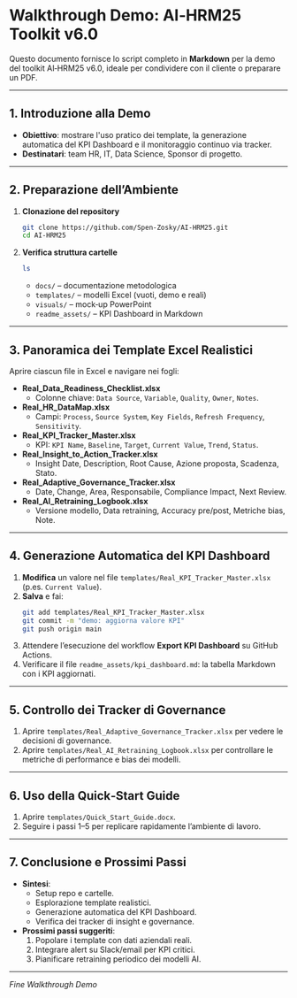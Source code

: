 # Walkthrough Demo: AI‑HRM25 Toolkit v6.0

Questo documento fornisce lo script completo in **Markdown** per la demo del toolkit AI‑HRM25 v6.0, ideale per condividere con il cliente o preparare un PDF.

---

## 1. Introduzione alla Demo

- **Obiettivo**: mostrare l'uso pratico dei template, la generazione automatica del KPI Dashboard e il monitoraggio continuo via tracker.
- **Destinatari**: team HR, IT, Data Science, Sponsor di progetto.

---

## 2. Preparazione dell’Ambiente

1. **Clonazione del repository**
   ```bash
   git clone https://github.com/Spen-Zosky/AI-HRM25.git
   cd AI-HRM25
   ```
2. **Verifica struttura cartelle**
   ```bash
   ls
   ```
   - `docs/` – documentazione metodologica
   - `templates/` – modelli Excel (vuoti, demo e reali)
   - `visuals/` – mock‑up PowerPoint
   - `readme_assets/` – KPI Dashboard in Markdown

---

## 3. Panoramica dei Template Excel Realistici

Aprire ciascun file in Excel e navigare nei fogli:

- **Real_Data_Readiness_Checklist.xlsx**
  - Colonne chiave: `Data Source`, `Variable`, `Quality`, `Owner`, `Notes`.
- **Real_HR_DataMap.xlsx**
  - Campi: `Process`, `Source System`, `Key Fields`, `Refresh Frequency`, `Sensitivity`.
- **Real_KPI_Tracker_Master.xlsx**
  - KPI: `KPI Name`, `Baseline`, `Target`, `Current Value`, `Trend`, `Status`.
- **Real_Insight_to_Action_Tracker.xlsx**
  - Insight Date, Description, Root Cause, Azione proposta, Scadenza, Stato.
- **Real_Adaptive_Governance_Tracker.xlsx**
  - Date, Change, Area, Responsabile, Compliance Impact, Next Review.
- **Real_AI_Retraining_Logbook.xlsx**
  - Versione modello, Data retraining, Accuracy pre/post, Metriche bias, Note.

---

## 4. Generazione Automatica del KPI Dashboard

1. **Modifica** un valore nel file `templates/Real_KPI_Tracker_Master.xlsx` (p.es. `Current Value`).
2. **Salva** e fai:
   ```bash
   git add templates/Real_KPI_Tracker_Master.xlsx
   git commit -m "demo: aggiorna valore KPI"
   git push origin main
   ```
3. Attendere l’esecuzione del workflow **Export KPI Dashboard** su GitHub Actions.
4. Verificare il file `readme_assets/kpi_dashboard.md`: la tabella Markdown con i KPI aggiornati.

---

## 5. Controllo dei Tracker di Governance

1. Aprire `templates/Real_Adaptive_Governance_Tracker.xlsx` per vedere le decisioni di governance.
2. Aprire `templates/Real_AI_Retraining_Logbook.xlsx` per controllare le metriche di performance e bias dei modelli.

---

## 6. Uso della Quick‑Start Guide

1. Aprire `templates/Quick_Start_Guide.docx`.
2. Seguire i passi 1–5 per replicare rapidamente l’ambiente di lavoro.

---

## 7. Conclusione e Prossimi Passi

- **Sintesi**:
  - Setup repo e cartelle.  
  - Esplorazione template realistici.  
  - Generazione automatica del KPI Dashboard.  
  - Verifica dei tracker di insight e governance.
- **Prossimi passi suggeriti**:
  1. Popolare i template con dati aziendali reali.  
  2. Integrare alert su Slack/email per KPI critici.  
  3. Pianificare retraining periodico dei modelli AI.

---

*Fine Walkthrough Demo*

